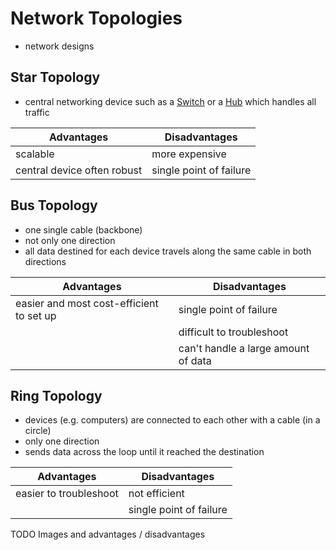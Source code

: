# Network Topologies
- network designs


## Star Topology
- central networking device such as a [Switch](Network-Devices/Switch.md) or a [Hub](Network-Devices/Hub.md) which handles all traffic


Advantages | Disadvantages
--- | ---
scalable | more expensive
central device often robust | single point of failure

## Bus Topology
- one single cable (backbone)
- not only one direction
- all data destined for each device travels along the same cable in both directions

| Advantages | Disadvantages |
| --- | --- |
|easier and most cost-efficient to set up  | single point of failure |
| | difficult to troubleshoot |
| | can't handle a large amount of data |


## Ring Topology
- devices (e.g. computers) are connected to each other with a cable (in a circle)
- only one direction
- sends data across the loop until it reached the destination

| Advantages | Disadvantages |
| --- | --- |
|easier to troubleshoot  | not efficient |
| | single point of failure |

TODO Images and advantages / disadvantages